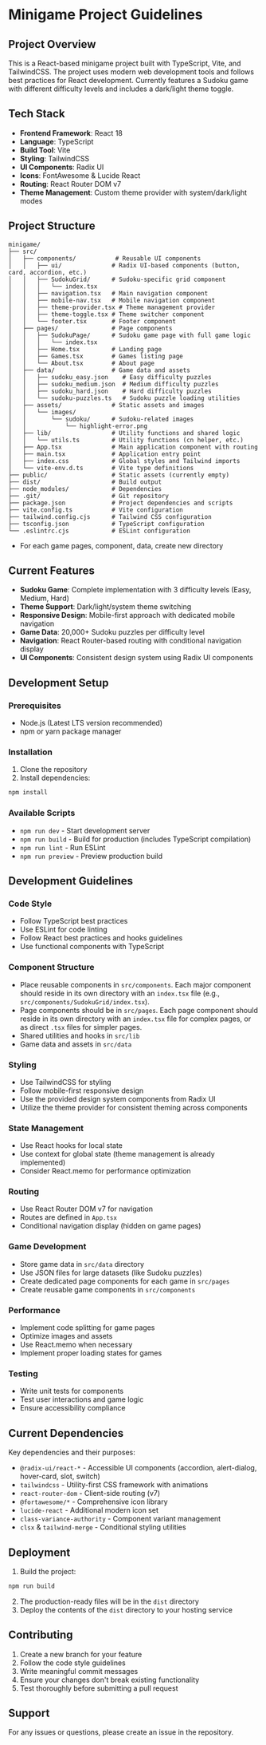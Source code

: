 # Minigame Project Guidelines

## Project Overview
This is a React-based minigame project built with TypeScript, Vite, and TailwindCSS. The project uses modern web development tools and follows best practices for React development. Currently features a Sudoku game with different difficulty levels and includes a dark/light theme toggle.

## Tech Stack
- **Frontend Framework**: React 18
- **Language**: TypeScript
- **Build Tool**: Vite
- **Styling**: TailwindCSS
- **UI Components**: Radix UI
- **Icons**: FontAwesome & Lucide React
- **Routing**: React Router DOM v7
- **Theme Management**: Custom theme provider with system/dark/light modes

## Project Structure
```
minigame/
├── src/
│   ├── components/           # Reusable UI components
│   │   ├── ui/              # Radix UI-based components (button, card, accordion, etc.)
│   │   ├── SudokuGrid/      # Sudoku-specific grid component
│   │   │   └── index.tsx
│   │   ├── navigation.tsx   # Main navigation component
│   │   ├── mobile-nav.tsx   # Mobile navigation component
│   │   ├── theme-provider.tsx # Theme management provider
│   │   ├── theme-toggle.tsx # Theme switcher component
│   │   └── footer.tsx       # Footer component
│   ├── pages/               # Page components
│   │   ├── SudokuPage/      # Sudoku game page with full game logic
│   │   │   └── index.tsx
│   │   ├── Home.tsx         # Landing page
│   │   ├── Games.tsx        # Games listing page
│   │   └── About.tsx        # About page
│   ├── data/                # Game data and assets
│   │   ├── sudoku_easy.json    # Easy difficulty puzzles
│   │   ├── sudoku_medium.json  # Medium difficulty puzzles
│   │   ├── sudoku_hard.json    # Hard difficulty puzzles
│   │   └── sudoku-puzzles.ts   # Sudoku puzzle loading utilities
│   ├── assets/              # Static assets and images
│   │   └── images/
│   │       └── sudoku/      # Sudoku-related images
│   │           └── highlight-error.png
│   ├── lib/                 # Utility functions and shared logic
│   │   └── utils.ts         # Utility functions (cn helper, etc.)
│   ├── App.tsx              # Main application component with routing
│   ├── main.tsx             # Application entry point
│   ├── index.css            # Global styles and Tailwind imports
│   └── vite-env.d.ts        # Vite type definitions
├── public/                  # Static assets (currently empty)
├── dist/                    # Build output
├── node_modules/            # Dependencies
├── .git/                    # Git repository
├── package.json             # Project dependencies and scripts
├── vite.config.ts           # Vite configuration
├── tailwind.config.cjs      # Tailwind CSS configuration
├── tsconfig.json            # TypeScript configuration
└── .eslintrc.cjs            # ESLint configuration
```
- For each game pages, component, data, create new directory

## Current Features
- **Sudoku Game**: Complete implementation with 3 difficulty levels (Easy, Medium, Hard)
- **Theme Support**: Dark/light/system theme switching
- **Responsive Design**: Mobile-first approach with dedicated mobile navigation
- **Game Data**: 20,000+ Sudoku puzzles per difficulty level
- **Navigation**: React Router-based routing with conditional navigation display
- **UI Components**: Consistent design system using Radix UI components

## Development Setup

### Prerequisites
- Node.js (Latest LTS version recommended)
- npm or yarn package manager

### Installation
1. Clone the repository
2. Install dependencies:
```bash
npm install
```

### Available Scripts
- `npm run dev` - Start development server
- `npm run build` - Build for production (includes TypeScript compilation)
- `npm run lint` - Run ESLint
- `npm run preview` - Preview production build

## Development Guidelines

### Code Style
- Follow TypeScript best practices
- Use ESLint for code linting
- Follow React best practices and hooks guidelines
- Use functional components with TypeScript

### Component Structure
- Place reusable components in `src/components`. Each major component should reside in its own directory with an `index.tsx` file (e.g., `src/components/SudokuGrid/index.tsx`).
- Page components should be in `src/pages`. Each page component should reside in its own directory with an `index.tsx` file for complex pages, or as direct `.tsx` files for simpler pages.
- Shared utilities and hooks in `src/lib`
- Game data and assets in `src/data`

### Styling
- Use TailwindCSS for styling
- Follow mobile-first responsive design
- Use the provided design system components from Radix UI
- Utilize the theme provider for consistent theming across components

### State Management
- Use React hooks for local state
- Use context for global state (theme management is already implemented)
- Consider React.memo for performance optimization

### Routing
- Use React Router DOM v7 for navigation
- Routes are defined in `App.tsx`
- Conditional navigation display (hidden on game pages)

### Game Development
- Store game data in `src/data` directory
- Use JSON files for large datasets (like Sudoku puzzles)
- Create dedicated page components for each game in `src/pages`
- Create reusable game components in `src/components`

### Performance
- Implement code splitting for game pages
- Optimize images and assets
- Use React.memo when necessary
- Implement proper loading states for games

### Testing
- Write unit tests for components
- Test user interactions and game logic
- Ensure accessibility compliance

## Current Dependencies
Key dependencies and their purposes:
- `@radix-ui/react-*` - Accessible UI components (accordion, alert-dialog, hover-card, slot, switch)
- `tailwindcss` - Utility-first CSS framework with animations
- `react-router-dom` - Client-side routing (v7)
- `@fortawesome/*` - Comprehensive icon library
- `lucide-react` - Additional modern icon set
- `class-variance-authority` - Component variant management
- `clsx` & `tailwind-merge` - Conditional styling utilities

## Deployment
1. Build the project:
```bash
npm run build
```
2. The production-ready files will be in the `dist` directory
3. Deploy the contents of the `dist` directory to your hosting service

## Contributing
1. Create a new branch for your feature
2. Follow the code style guidelines
3. Write meaningful commit messages
4. Ensure your changes don't break existing functionality
5. Test thoroughly before submitting a pull request

## Support
For any issues or questions, please create an issue in the repository. 